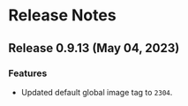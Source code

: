 # Release Notes
## Release 0.9.13 (May 04, 2023)
### Features ###
  - Updated default global image tag to `2304`.
